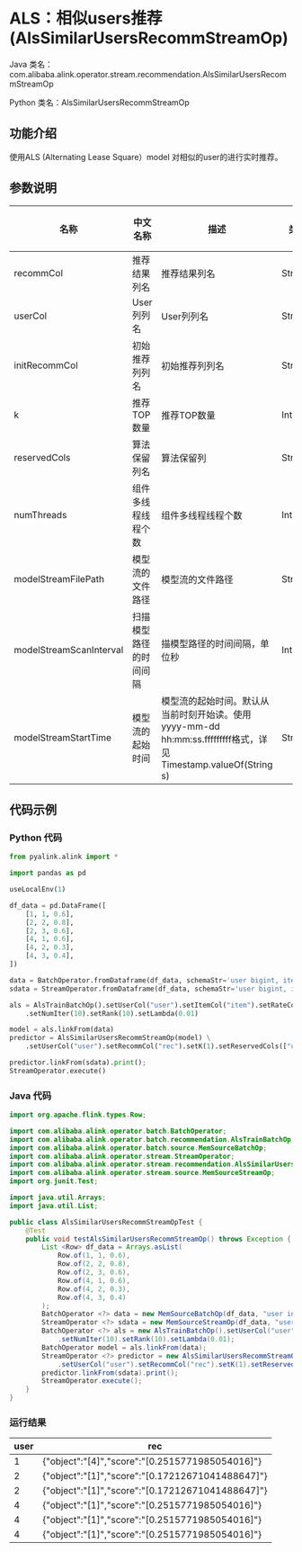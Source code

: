 # ALS：相似users推荐 (AlsSimilarUsersRecommStreamOp)
Java 类名：com.alibaba.alink.operator.stream.recommendation.AlsSimilarUsersRecommStreamOp

Python 类名：AlsSimilarUsersRecommStreamOp


## 功能介绍
使用ALS (Alternating Lease Square）model 对相似的user的进行实时推荐。

## 参数说明

| 名称 | 中文名称 | 描述 | 类型 | 是否必须？ | 默认值 |
| --- | --- | --- | --- | --- | --- |
| recommCol | 推荐结果列名 | 推荐结果列名 | String | ✓ |  |
| userCol | User列列名 | User列列名 | String | ✓ |  |
| initRecommCol | 初始推荐列列名 | 初始推荐列列名 | String |  | null |
| k | 推荐TOP数量 | 推荐TOP数量 | Integer |  | 10 |
| reservedCols | 算法保留列名 | 算法保留列 | String[] |  | null |
| numThreads | 组件多线程线程个数 | 组件多线程线程个数 | Integer |  | 1 |
| modelStreamFilePath | 模型流的文件路径 | 模型流的文件路径 | String |  | null |
| modelStreamScanInterval | 扫描模型路径的时间间隔 | 描模型路径的时间间隔，单位秒 | Integer |  | 10 |
| modelStreamStartTime | 模型流的起始时间 | 模型流的起始时间。默认从当前时刻开始读。使用yyyy-mm-dd hh:mm:ss.fffffffff格式，详见Timestamp.valueOf(String s) | String |  | null |


## 代码示例
### Python 代码
```python
from pyalink.alink import *

import pandas as pd

useLocalEnv(1)

df_data = pd.DataFrame([
    [1, 1, 0.6],
    [2, 2, 0.8],
    [2, 3, 0.6],
    [4, 1, 0.6],
    [4, 2, 0.3],
    [4, 3, 0.4],
])

data = BatchOperator.fromDataframe(df_data, schemaStr='user bigint, item bigint, rating double')
sdata = StreamOperator.fromDataframe(df_data, schemaStr='user bigint, item bigint, rating double')

als = AlsTrainBatchOp().setUserCol("user").setItemCol("item").setRateCol("rating") \
    .setNumIter(10).setRank(10).setLambda(0.01)

model = als.linkFrom(data)
predictor = AlsSimilarUsersRecommStreamOp(model) \
    .setUserCol("user").setRecommCol("rec").setK(1).setReservedCols(["user"])

predictor.linkFrom(sdata).print();
StreamOperator.execute()
```
### Java 代码
```java
import org.apache.flink.types.Row;

import com.alibaba.alink.operator.batch.BatchOperator;
import com.alibaba.alink.operator.batch.recommendation.AlsTrainBatchOp;
import com.alibaba.alink.operator.batch.source.MemSourceBatchOp;
import com.alibaba.alink.operator.stream.StreamOperator;
import com.alibaba.alink.operator.stream.recommendation.AlsSimilarUsersRecommStreamOp;
import com.alibaba.alink.operator.stream.source.MemSourceStreamOp;
import org.junit.Test;

import java.util.Arrays;
import java.util.List;

public class AlsSimilarUsersRecommStreamOpTest {
	@Test
	public void testAlsSimilarUsersRecommStreamOp() throws Exception {
		List <Row> df_data = Arrays.asList(
			Row.of(1, 1, 0.6),
			Row.of(2, 2, 0.8),
			Row.of(2, 3, 0.6),
			Row.of(4, 1, 0.6),
			Row.of(4, 2, 0.3),
			Row.of(4, 3, 0.4)
		);
		BatchOperator <?> data = new MemSourceBatchOp(df_data, "user int, item int, rating double");
		StreamOperator <?> sdata = new MemSourceStreamOp(df_data, "user int, item int, rating double");
		BatchOperator <?> als = new AlsTrainBatchOp().setUserCol("user").setItemCol("item").setRateCol("rating")
			.setNumIter(10).setRank(10).setLambda(0.01);
		BatchOperator model = als.linkFrom(data);
		StreamOperator <?> predictor = new AlsSimilarUsersRecommStreamOp(model)
			.setUserCol("user").setRecommCol("rec").setK(1).setReservedCols("user");
		predictor.linkFrom(sdata).print();
		StreamOperator.execute();
	}
}
```

### 运行结果

user| rec
----|-------
1	|{"object":"[4]","score":"[0.2515771985054016]"}
2	|{"object":"[1]","score":"[0.17212671041488647]"}
2	|{"object":"[1]","score":"[0.17212671041488647]"}
4	|{"object":"[1]","score":"[0.2515771985054016]"}
4	|{"object":"[1]","score":"[0.2515771985054016]"}
4	|{"object":"[1]","score":"[0.2515771985054016]"}
